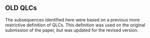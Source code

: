 ## OLD QLCs
The subsequences identified here were based on a previous more restrictive definition of QLCs. This definition was used on the original submission of the paper, but was updated for the revised version.

